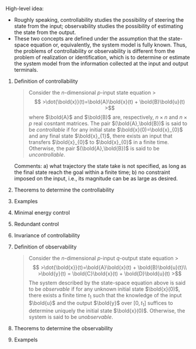 High-level idea:
- Roughly speaking, controllability studies the possibility of steering the state from the input; observability studies the possibility of estimating the state from the output.
- These two concepts are defined under the assumption that the state-space equation or, equivalently, the system model is fully known. Thus, the problems of controllability or observability is different from the problem of realization or identification, which is to determine or estimate the system model from the information collected at the input and output terminals.


1. Definition of controllability
    >
    >Consider the $n$-dimensional $p$-input state equation
        >$$
        >\dot{\bold{x}}(t)=\bold{A}\bold{x}(t) + \bold{B}\bold{u}(t)
        >$$ 
    >where $\bold{A}$ and $\bold{B}$ are, respectively, $n \times n$ and $n \times p$ real cosntant matrices. The pair $(\bold{A},\bold{B})$ is said to be *controllable* if for any initial state $\bold{x}(0)=\bold{x}_{0}$ and any final state $\bold{x}_{1}$, there exists an input that transfers $\bold{x}_{0}$ to $\bold{x}_{0}$ in a finite time. Otherwise, the pair $(\bold{A},\bold{B})$ is said to be *uncontrollable*.
    
    Comments:
        a) what trajectory the state take is not specified, as long as the final state reach the goal within a finite time;
        b) no constraint imposed on the input, i.e., its magnitude can be as large as desired. 

2. Theorems to determine the controllability
3. Examples
4. Minimal energy control
5. Redundant control
6. Invariance of controllability
7. Definition of observability
    >
    >Consider the $n$-dimensional $p$-input $q$-output state equation
        >$$
        >\dot{\bold{x}}(t)=\bold{A}\bold{x}(t) + \bold{B}\bold{u}(t)\\
        >\bold{y}(t) = \bold{C}\bold{x}(t) + \bold{D}\bold{u}(t)
        >$$ 
    >The system described by the state-space equation above is said to be *observable* if for any unknown initial state $\bold{x}(0)$, there exists a finite time $t_{1}$ such that the knowledge of the input $\bold{u}$ and the output $\bold{y}$ over $[0,t_{1}]$ suffices to determine uniquely the initial state $\bold{x}(0)$. Otherwise, the system is said to be *unobservable*.

8. Theorems to determine the observability
9.  Exampels